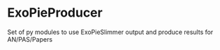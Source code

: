 # ExoPieProducer
Set of py modules to use ExoPieSlimmer output and produce results for AN/PAS/Papers

